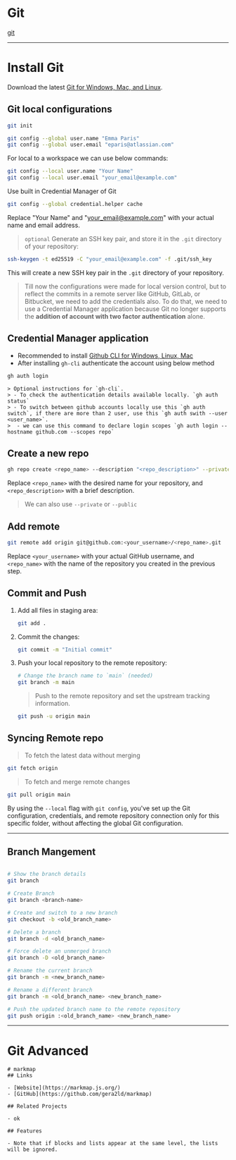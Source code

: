 # Git

[git](./assets/markdown/git.md ':include')

---

# Install Git 

Download the latest [Git for Windows, Mac, and Linux](https://git-scm.com/downloads).

## Git local configurations
```bash
git init
``` 
```bash
git config --global user.name "Emma Paris"
git config --global user.email "eparis@atlassian.com"
```
For local to a workspace we can use below commands:

```bash
git config --local user.name "Your Name"
git config --local user.email "your_email@example.com"
```

Use built in Credential Manager of Git
```bash
git config --global credential.helper cache
```
Replace "Your Name" and "your_email@example.com" with your actual name and email address.

> `optional` Generate an SSH key pair, and store it in the `.git` directory of your repository:
```bash
ssh-keygen -t ed25519 -C "your_email@example.com" -f .git/ssh_key
```
This will create a new SSH key pair in the `.git` directory of your repository.

> Till now the configurations were made for local version control, but to reflect the commits in a remote server like GitHub, GitLab, or Bitbucket, we need to add the credentials also. To do that, we need to use a Credential Manager application because Git no longer supports the **addition of account with two factor authentication** alone.

## Credential Manager application <!-- {docsify-ignore} -->
- Recommended to install [Github CLI for Windows, Linux, Mac](https://cli.github.com/)
- After installing `gh-cli` authenticate the account using below method
```bash
gh auth login
```

    > Optional instructions for `gh-cli`.
    > - To check the authentication details available locally. `gh auth status`
    > - To switch between github accounts locally use this `gh auth switch`, if there are more than 2 user, use this `gh auth swith --user <user_name>`.
    >  - we can use this command to declare login scopes `gh auth login --hostname github.com --scopes repo` 
    
## Create a new repo 

```bash
gh repo create <repo_name> --description "<repo_description>" --private
```
Replace `<repo_name>` with the desired name for your repository, and `<repo_description>` with a brief description.
>We can also use `--private` or `--public`

## Add remote 
```bash
git remote add origin git@github.com:<your_username>/<repo_name>.git
```
Replace `<your_username>` with your actual GitHub username, and `<repo_name>` with the name of the repository you created in the previous step.

## Commit and Push 
1. Add all files in staging area:
    ```bash
    git add .
    ```
1. Commit the changes:
    ```bash
    git commit -m "Initial commit"
    ```
1. Push your local repository to the remote repository:
    ```bash
    # Change the branch name to `main` (needed)
    git branch -m main
    ```
    > Push to the remote repository and set the upstream tracking information.
    ```bash
    git push -u origin main
    ```

## Syncing Remote repo 

> To fetch the latest data without merging
```bash
git fetch origin
```
> To fetch and merge remote changes
```bash
git pull origin main
```

By using the `--local` flag with `git config`, you've set up the Git configuration, credentials, and remote repository connection only for this specific folder, without affecting the global Git configuration.

---

## Branch Mangement <!-- {docsify-ignore} -->
```bash

# Show the branch details
git branch

# Create Branch 
git branch <branch-name>

# Create and switch to a new branch
git checkout -b <old_branch_name>

# Delete a branch
git branch -d <old_branch_name>

# Force delete an unmerged branch
git branch -D <old_branch_name>

# Rename the current branch
git branch -m <new_branch_name>

# Rename a different branch
git branch -m <old_branch_name> <new_branch_name>

# Push the updated branch name to the remote repository
git push origin :<old_branch_name> <new_branch_name>
```
---

# Git Advanced 

<div class="markmap-container">

<!-- space after div tag is needed else error -->
```markmap
# markmap 
## Links

- [Website](https://markmap.js.org/)
- [GitHub](https://github.com/gera2ld/markmap)

## Related Projects

- ok 

## Features

- Note that if blocks and lists appear at the same level, the lists will be ignored.

```
</div>
